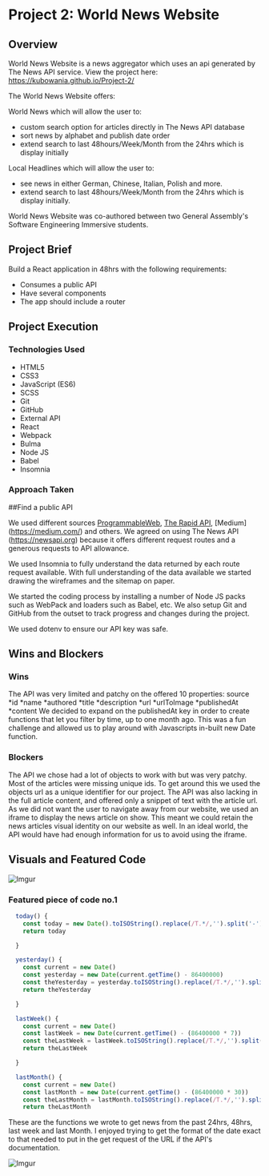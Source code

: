 # **Project 2: World News Website**

## Overview

World News Website is a news aggregator which uses an api generated by The News API service. View the project here: https://kubowania.github.io/Project-2/

The World News Website offers:

World News which will allow the user to:
* custom search option for articles directly in The News API database
* sort news by alphabet and publish date order
* extend search to last 48hours/Week/Month from the 24hrs which is display initially

Local Headlines which will allow the user to:
* see news in either German, Chinese, Italian, Polish and more.
* extend search to last 48hours/Week/Month from the 24hrs which is display initially.

World News Website was co-authored between two  General Assembly's Software Engineering Immersive students.


## Project Brief

Build a React application in 48hrs with the following requirements:
* Consumes a public API
* Have several components
* The app should include a router

## Project Execution

### Technologies Used

* HTML5
* CSS3
* JavaScript (ES6)
* SCSS
* Git
* GitHub
* External API
* React
* Webpack
* Bulma
* Node JS
* Babel
* Insomnia

### Approach Taken

##Find a public API

We used different sources [ProgrammableWeb](https://www.programmableweb.com/), [The Rapid API](https://blog.rapidapi.com/), [Medium] (https://medium.com/) and others. We agreed on using The News API (https://newsapi.org) because it offers different request routes and a generous requests to API allowance.

We used Insomnia to fully understand the data returned by each route request available. With full understanding of the data available we started drawing the wireframes and the sitemap on paper.

We started the coding process by installing a number of Node JS packs such as WebPack and loaders such as Babel, etc. We also setup Git and GitHub from the outset to track progress and changes during the project.

We used dotenv to ensure our API key was safe.


## Wins and Blockers

### Wins
The API was very limited and patchy on the offered 10 properties:
source
*id
*name
*authored
*title
*description
*url
*urlToImage
*publishedAt
*content
We decided to expand on the publishedAt key in order to create functions that let you filter by time, up to one month ago. This was a fun challenge and allowed us to play around with Javascripts in-built new Date function.

### Blockers
The API we chose had a lot of objects to work with but was very patchy. Most of the articles were missing unique ids. To get around this we used the objects url as a unique identifier for our project.
The API was also lacking in the full article content, and offered only a snippet of text with the article url. As we did not want the user to navigate away from our website, we used an iframe to display the news article on show. This meant we could retain the news articles visual identity on our website as well. In an ideal world, the API would have had enough information for us to avoid using the iframe.

## Visuals and Featured Code

![Imgur](https://i.imgur.com/hv9BB1c.png?1)

### Featured piece of code no.1

```javascript
  today() {
    const today = new Date().toISOString().replace(/T.*/,'').split('-').join('-')
    return today

  }

  yesterday() {
    const current = new Date()
    const yesterday = new Date(current.getTime() - 86400000)
    const theYesterday = yesterday.toISOString().replace(/T.*/,'').split('-').join('-')
    return theYesterday

  }

  lastWeek() {
    const current = new Date()
    const lastWeek = new Date(current.getTime() - (86400000 * 7))
    const theLastWeek = lastWeek.toISOString().replace(/T.*/,'').split('-').join('-')
    return theLastWeek

  }

  lastMonth() {
    const current = new Date()
    const lastMonth = new Date(current.getTime() - (86400000 * 30))
    const theLastMonth = lastMonth.toISOString().replace(/T.*/,'').split('-').join('-')
    return theLastMonth
```
These are the functions we wrote to get news from the past 24hrs, 48hrs, last week and last Month. I enjoyed trying to get the format of the date exact to that needed to put in the get request of the URL if the API's documentation.


![Imgur](https://i.imgur.com/CggN4aS.png?1)

